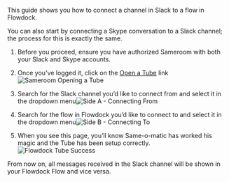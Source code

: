 This guide shows you how to connect a channel in Slack to a flow in Flowdock.

You can also start by connecting a Skype conversation to a Slack channel; the process for this is exactly the same.

1. Before you proceed, ensure you have authorized Sameroom with both your Slack and Skype accounts.

1. Once you've logged it, click on the <a href="https://sameroom.io/open-a-tube" target="_blank">Open a Tube</a> link![Sameroom Opening a Tube](https://in.kato.im/b65b6e45dfc98d42e682cf1fa5a358f691729cf97a89faeef303c44703c/Sameroom%20Open%20Tube.png)

2. Search for the Slack channel you’d like to connect from and select it in the dropdown menu![Side A - Connecting From](https://in.kato.im/92a0ee76d12d66d157ac423ded74b505d7f6346a51078597f66cd88080b217db/Sameroom%20Create%20Tube%20Side%20A%20copy.png)

3. Search for the flow in Flowdock you’d like to connect to and select it in the dropdown menu![Side B - Connecting To](https://in.kato.im/c4165374685fbc568c4ce5978ef1cbe531b1e5538df511480af925034d7308c/Sameroom%20Create%20Tube%20Side%20B%20copy.png)

4. When you see this page, you’ll know Same-o-matic has worked his magic and the Tube has been setup correctly.
![Flowdock Tube Success](https://in.kato.im/c58accd9090c01b81455c8d916bb233e18afb20cd4d64a58322a556dd17690c/Sameroom%20Flowdock%20and%20Slack%20Tube%20Success%20copy.png)

From now on, all messages received in the Slack channel will be shown in your Flowdock Flow and vice versa.
